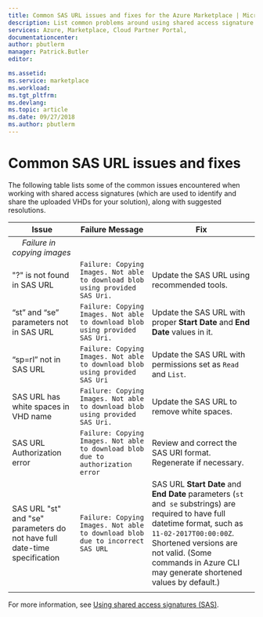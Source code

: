 ```yaml
---
title: Common SAS URL issues and fixes for the Azure Marketplace | Microsoft Docs
description: List common problems around using shared access signature URIs and possible solutions.
services: Azure, Marketplace, Cloud Partner Portal, 
documentationcenter:
author: pbutlerm
manager: Patrick.Butler  
editor:

ms.assetid: 
ms.service: marketplace
ms.workload: 
ms.tgt_pltfrm: 
ms.devlang: 
ms.topic: article
ms.date: 09/27/2018
ms.author: pbutlerm
---
```


# Common SAS URL issues and fixes

The following table lists some of the common issues encountered when working with shared access signatures (which are used to identify and share the uploaded VHDs for your solution), along with suggested resolutions.

| **Issue** | **Failure Message** | **Fix** | 
| --------- | ------------------- | ------- | 
| &emsp;  *Failure in copying images* |  |  |
| "?" is not found in SAS URL | `Failure: Copying Images. Not able to download blob using provided SAS Uri.` | Update the SAS URL using recommended tools. |
| “st” and “se” parameters not in SAS URL | `Failure: Copying Images. Not able to download blob using provided SAS Uri.` | Update the SAS URL with proper **Start Date** and **End Date** values in it. | 
| “sp=rl” not in SAS URL | `Failure: Copying Images. Not able to download blob using provided SAS Uri` | Update the SAS URL with permissions set as `Read` and `List`. | 
| SAS URL has white spaces in VHD name | `Failure: Copying Images. Not able to download blob using provided SAS Uri.` | Update the SAS URL to remove white spaces. |
| SAS URL Authorization error | `Failure: Copying Images. Not able to download blob due to authorization error` | Review and correct the SAS URI format. Regenerate if necessary. |
| SAS URL "st" and "se" parameters do not have full date-time specification | `Failure: Copying Images. Not able to download blob due to incorrect SAS URL` | SAS URL **Start Date** and **End Date** parameters (`st` and` se` substrings) are required to have full datetime format, such as `11-02-2017T00:00:00Z`. Shortened versions are not valid. (Some commands in Azure CLI may generate shortened values by default.) | 
|  |  |  |

For more information, see [Using shared access signatures (SAS)](https://azure.microsoft.com/documentation/articles/storage-dotnet-shared-access-signature-part-1/).
